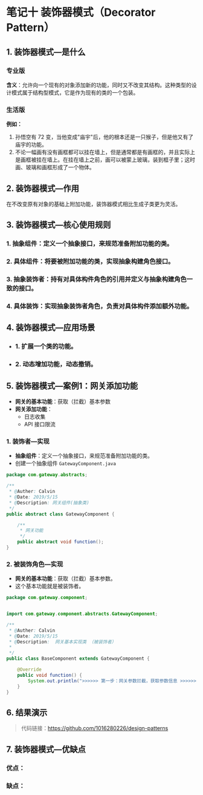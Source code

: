# 笔记十 装饰器模式（Decorator Pattern）

## 1. 装饰器模式—是什么

### 专业版

**含义**：允许向一个现有的对象添加新的功能，同时又不改变其结构。这种类型的设计模式属于结构型模式，它是作为现有的类的一个包装。

### 生活版

**例如：**

1. 孙悟空有 72 变，当他变成"庙宇"后，他的根本还是一只猴子，但是他又有了庙宇的功能。
2. 不论一幅画有没有画框都可以挂在墙上，但是通常都是有画框的，并且实际上是画框被挂在墙上。在挂在墙上之前，画可以被蒙上玻璃，装到框子里；这时画、玻璃和画框形成了一个物体。

## 2. 装饰器模式—作用

在不改变原有对象的基础上附加功能，装饰器模式相比生成子类更为灵活。

## 3. 装饰器模式—核心使用规则

### 1. 抽象组件：定义一个抽象接口，来规范准备附加功能的类。

### 2. 具体组件：将要被附加功能的类，实现抽象构建角色接口。

### 3. 抽象装饰者：持有对具体构件角色的引用并定义与抽象构建角色一致的接口。

### 4. 具体装饰：实现抽象装饰者角色，负责对具体构件添加额外功能。

## 4. 装饰器模式—应用场景

- ### 1. 扩展一个类的功能。 

- ### 2. 动态增加功能，动态撤销。



## 5. 装饰器模式—案例1：网关添加功能

- **网关的基本功能**：获取（拦截）基本参数
- **网关添加功能**：
  - 日志收集
  - API 接口限流

### 1. 装饰者—实现

- **抽象组件**：定义一个抽象接口，来规范准备附加功能的类。
- 创建一个抽象组件  `GatewayComponent.java` 

```java
package com.gateway.abstracts;

/**
 * @Auther: Calvin
 * @Date: 2019/5/15
 * @Description: 网关组件(抽象类)
 */
public abstract class GatewayComponent {

    /**
     * 网关功能
     */
    public abstract void function();
}

```

### 2. 被装饰角色—实现

- **网关的基本功能**：获取（拦截）基本参数。
- 这个基本功能就是被装饰者。

```java
package com.gateway.component;


import com.gateway.component.abstracts.GatewayComponent;

/**
 * @Auther: Calvin
 * @Date: 2019/5/15
 * @Description:  网关基本实现类 （被装饰者）
 *
 */
public class BaseComponent extends GatewayComponent {

    @Override
    public void function() {
        System.out.println(">>>>>> 第一步：网关参数拦截，获取参数信息 >>>>>>");
    }
}
```







## 6. 结果演示

> 代码链接：https://github.com/1016280226/design-patterns

## 7. 装饰器模式—优缺点

### 优点：

####  

### 缺点：

#### 
